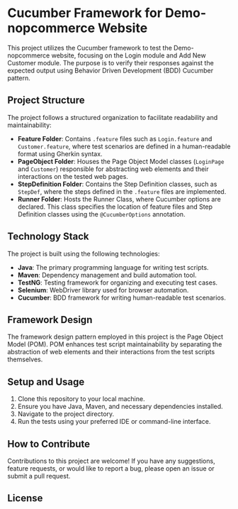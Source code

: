 # Cucumber Framework for Demo-nopcommerce Website

This project utilizes the Cucumber framework to test the Demo-nopcommerce website, focusing on the Login module and Add New Customer module. The purpose is to verify their responses against the expected output using Behavior Driven Development (BDD) Cucumber pattern.

## Project Structure

The project follows a structured organization to facilitate readability and maintainability:

- **Feature Folder**: Contains `.feature` files such as `Login.feature` and `Customer.feature`, where test scenarios are defined in a human-readable format using Gherkin syntax.
- **PageObject Folder**: Houses the Page Object Model classes (`LoginPage` and `Customer`) responsible for abstracting web elements and their interactions on the tested web pages.
- **StepDefinition Folder**: Contains the Step Definition classes, such as `StepDef`, where the steps defined in the `.feature` files are implemented.
- **Runner Folder**: Hosts the Runner Class, where Cucumber options are declared. This class specifies the location of feature files and Step Definition classes using the `@CucumberOptions` annotation.

## Technology Stack

The project is built using the following technologies:

- **Java**: The primary programming language for writing test scripts.
- **Maven**: Dependency management and build automation tool.
- **TestNG**: Testing framework for organizing and executing test cases.
- **Selenium**: WebDriver library used for browser automation.
- **Cucumber**: BDD framework for writing human-readable test scenarios.

## Framework Design

The framework design pattern employed in this project is the Page Object Model (POM). POM enhances test script maintainability by separating the abstraction of web elements and their interactions from the test scripts themselves.

## Setup and Usage

1. Clone this repository to your local machine.
2. Ensure you have Java, Maven, and necessary dependencies installed.
3. Navigate to the project directory.
4. Run the tests using your preferred IDE or command-line interface.

## How to Contribute

Contributions to this project are welcome! If you have any suggestions, feature requests, or would like to report a bug, please open an issue or submit a pull request.

## License


